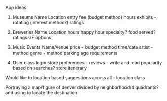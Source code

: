 App ideas 

1. Museums 
Name
Location
entry fee (budget method)
hours
exhibits - rotating (interest method?)
ratings

2. Breweries
Name
Location
hours
happy hour
specialty?
food served?
ratings
GF options

3. Music Events
Name/venue
price - budget method
time/date
artist - method
genre - method
parking
age requirements

4. User class
login
store preferences - 
reviews - write and read
popularity based on searches?
store itenerary

Would like to location based suggestions across all - location class

Portraying a map/figure of denver divided by neighborhood/4 quadrants? and using to locate the destination

